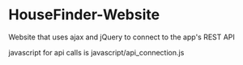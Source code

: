 # HouseFinder-Website
Website that uses ajax and jQuery to connect to the app's REST API

javascript for api calls is javascript/api_connection.js
